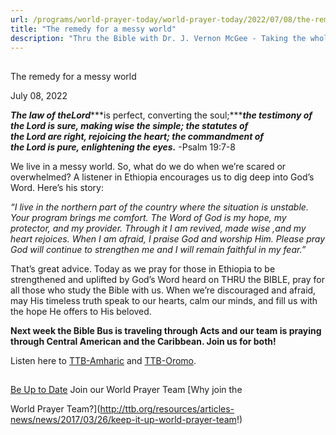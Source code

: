 ```yaml
---
url: /programs/world-prayer-today/world-prayer-today/2022/07/08/the-remedy-for-a-messy-world
title: "The remedy for a messy world"
description: "Thru the Bible with Dr. J. Vernon McGee - Taking the whole Word to the whole world"
---
```







## 
 The remedy for a messy world


July 08, 2022




***The law of the******Lord******is perfect, converting the soul;******the testimony of the Lord is sure, making wise the simple; the statutes of the Lord are right, rejoicing the heart; the commandment of the Lord is pure, enlightening the eyes.*** -Psalm 19:7-8

We live in a messy world. So, what do we do when we’re scared or overwhelmed? A listener in Ethiopia encourages us to dig deep into God’s Word. Here’s his story:

*“I live in the northern part of the country where the situation is unstable. Your program brings me comfort. The Word of God is my hope, my protector, and my provider. Through it I am revived, made wise ,and my heart rejoices. When I am afraid, I praise God and worship Him. Please pray God will continue to strengthen me and I will remain faithful in my fear.”*

That’s great advice. Today as we pray for those in Ethiopia to be strengthened and uplifted by God’s Word heard on THRU the BIBLE, pray for all those who study the Bible with us. When we’re discouraged and afraid, may His timeless truth speak to our hearts, calm our minds, and fill us with the hope He offers to His beloved.

**Next week the Bible Bus is traveling through Acts and our team is praying through Central American and the Caribbean. Join us for both!**

Listen here to [TTB-Amharic](https://ttb.twr.org/home/day,0421/language,AMH) and [TTB-Oromo](https://ttb.twr.org/home/day,225/language,GAZ).







## 




[Be Up to Date](http://feeds.feedburner.com/WorldPrayerToday "World Prayer Today RSS Feed")
Join our World Prayer Team
[Why join the  

World Prayer Team?](http://ttb.org/resources/articles-news/news/2017/03/26/keep-it-up-world-prayer-team!)




